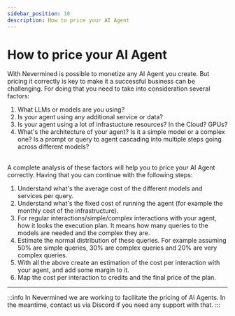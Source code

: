 ```yaml
---
sidebar_position: 10
description: How to price your AI Agent
---
```


# How to price your AI Agent

With Nevermined is possible to monetize any AI Agent you create. But pricing it correctly is key to make it a successful business can be challenging. For doing that you need to take into consideration several factors:

1. What LLMs or models are you using?
2. Is your agent using any additional service or data?
3. Is your agent using a lot of infrastucture resources? In the Cloud? GPUs?
4. What's the architecture of your agent? Is it a simple model or a complex one? Is a prompt or query to agent cascading into multiple steps going across different models?

<br />
A complete analysis of these factors will help you to price your AI Agent correctly. Having that you can continue with the following steps:

1. Understand what's the average cost of the different models and services per query.
2. Understand what's the fixed cost of running the agent (for example the monthly cost of the infrastructure).
3. For regular interactions/simple/complex interactions with your agent, how it looks the execution plan. It means how many queries to the models are needed and the complex they are.
4. Estimate the normal distribution of these queries. For example assuming 50% are simple queries, 30% are complex queries and 20% are very complex queries.
5. With all the above create an estimation of the cost per interaction with your agent, and add some margin to it.
6. Map the cost per interaction to credits and the final price of the plan.

---

:::info
In Nevermined we are working to facilitate the pricing of AI Agents. In the meantime, contact us via Discord if you need any support with that.
:::